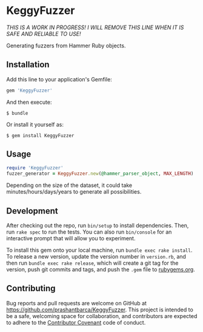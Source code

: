 # KeggyFuzzer

*THIS IS A WORK IN PROGRESS! I WILL REMOVE THIS LINE WHEN IT IS SAFE AND RELIABLE TO USE!*

Generating fuzzers from Hammer Ruby objects.

## Installation

Add this line to your application's Gemfile:

```ruby
gem 'KeggyFuzzer'
```

And then execute:

    $ bundle

Or install it yourself as:

    $ gem install KeggyFuzzer

## Usage

```ruby
require 'KeggyFuzzer'
fuzzer_generator = KeggyFuzzer.new(@hammer_parser_object, MAX_LENGTH)
```

Depending on the size of the dataset, it could take minutes/hours/days/years to generate all possibilities.

## Development

After checking out the repo, run `bin/setup` to install dependencies. Then, run `rake spec` to run the tests. You can also run `bin/console` for an interactive prompt that will allow you to experiment.

To install this gem onto your local machine, run `bundle exec rake install`. To release a new version, update the version number in `version.rb`, and then run `bundle exec rake release`, which will create a git tag for the version, push git commits and tags, and push the `.gem` file to [rubygems.org](https://rubygems.org).

## Contributing

Bug reports and pull requests are welcome on GitHub at https://github.com/prashantbarca/KeggyFuzzer. This project is intended to be a safe, welcoming space for collaboration, and contributors are expected to adhere to the [Contributor Covenant](http://contributor-covenant.org) code of conduct.




